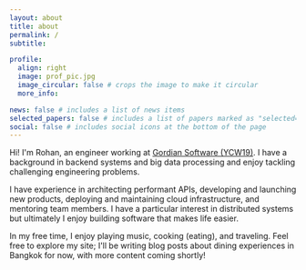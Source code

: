 ```yaml
---
layout: about
title: about
permalink: /
subtitle:

profile:
  align: right
  image: prof_pic.jpg
  image_circular: false # crops the image to make it circular
  more_info: 

news: false # includes a list of news items
selected_papers: false # includes a list of papers marked as "selected={true}"
social: false # includes social icons at the bottom of the page
---
```

Hi! I'm Rohan, an engineer working at [Gordian Software (YCW19)](https://www.gordiansoftware.com/). I have a background in backend systems and big data processing and enjoy tackling challenging engineering problems.

I have experience in architecting performant APIs, developing and launching new products, deploying and maintaining cloud infrastructure, and mentoring team members. I have a particular interest in distributed systems but ultimately I enjoy building software that makes life easier.

In my free time, I enjoy playing music, cooking (eating), and traveling. Feel free to explore my site; I'll be writing blog posts about dining experiences in Bangkok for now, with more content coming shortly!
